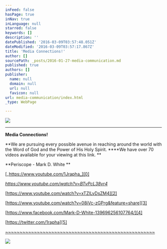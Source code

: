 ```yaml
---
inFeed: false
hasPage: true
inNav: true
inLanguage: null
starred: false
keywords: []
description: ''
datePublished: '2016-03-09T03:57:48.051Z'
dateModified: '2016-03-09T03:57:17.867Z'
title: 'Media Connections!'
author: []
sourcePath: _posts/2016-01-27-media-communication.md
published: true
authors: []
publisher:
  name: null
  domain: null
  url: null
  favicon: null
url: media-communication/index.html
_type: WebPage

---
```

![](https://s3-us-west-2.amazonaws.com/the-grid-img/p/24dddf645ffc7c8b29cbde8d7835df94a89008ac.jpg)

****

**Media Connections!**

**We are pursuing every possible avenue in reaching around the world with the Word of God and the Power of His Holy Spirit. ****We have over 70 videos available for your viewing at this link. **

**Periscope - Mark D. White  **

[_https://www.youtube.com/1Jrapha_][0]

_[https://www.youtube.com/watch?v=BTvPcL38vr4 ][1]_

[https://www.youtube.com/watch?v=xTZlLvDsZM4][2]

[https://www.youtube.com/watch?v=08iVc-zGPrg&feature=share][3]

[https://www.facebook.com/Mark-D-White-139696256107764/][4]

[https://twitter.com/1rapha][5]

[~~~~~~~~~~~~~~~~~~~~~~~~~~~~~~~~~~~~~~~~~~~~~~~~~~~~][5]

[][5]

[][3]

[][3]

[][3]

[][2]
![](https://s3-us-west-2.amazonaws.com/the-grid-img/p/7e16616c880e86a67da8b9f905f8f9bb91e4c461.png)

[0]: https://www.youtube.com/1Jrapha
[1]: https://www.youtube.com/watch?v=BTvPcL38vr4
[2]: https://www.youtube.com/watch?v=xTZlLvDsZM4
[3]: https://www.youtube.com/watch?v=08iVc-zGPrg&feature=share
[4]: https://www.facebook.com/Mark-D-White-139696256107764/
[5]: https://twitter.com/1rapha